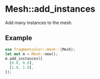 # Mesh::add_instances

Add many instances to the mesh.

## Example

```rust
use fragmentcolor::mesh::{Mesh};
let mut m = Mesh::new();
m.add_instances([
  [0.0, 0.0],
  [1.0, 1.0],
]);
```
